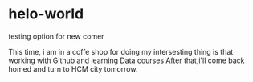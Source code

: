 # helo-world
testing option for new comer

This time, i am in a coffe shop for doing my intersesting thing is that working with Github and learning Data courses
After that,i'll come back homed and turn to HCM city tomorrow.
